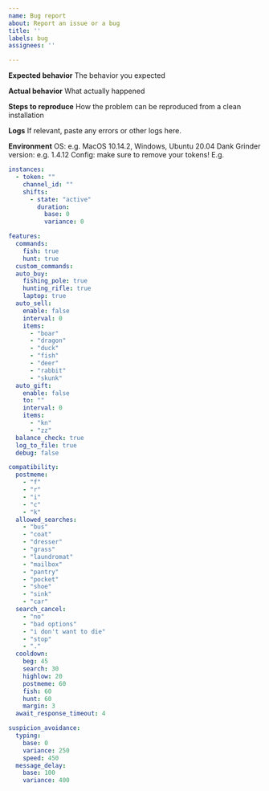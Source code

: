 ```yaml
---
name: Bug report
about: Report an issue or a bug
title: ''
labels: bug
assignees: ''

---
```


**Expected behavior**
The behavior you expected

**Actual behavior**
What actually happened

**Steps to reproduce**
How the problem can be reproduced from a clean installation

**Logs**
If relevant, paste any errors or other logs here.

**Environment**
OS: e.g. MacOS 10.14.2, Windows, Ubuntu 20.04
Dank Grinder version: e.g. 1.4.12
Config: make sure to remove your tokens! E.g.
```yaml
instances:
  - token: ""
    channel_id: ""
    shifts:
      - state: "active"
        duration:
          base: 0
          variance: 0

features:
  commands:
    fish: true
    hunt: true
  custom_commands:
  auto_buy:
    fishing_pole: true
    hunting_rifle: true
    laptop: true
  auto_sell:
    enable: false
    interval: 0
    items:
      - "boar"
      - "dragon"
      - "duck"
      - "fish"
      - "deer"
      - "rabbit"
      - "skunk"
  auto_gift:
    enable: false
    to: ""
    interval: 0
    items:
      - "kn"
      - "zz"
  balance_check: true
  log_to_file: true
  debug: false

compatibility:
  postmeme:
    - "f"
    - "r"
    - "i"
    - "c"
    - "k"
  allowed_searches:
    - "bus"
    - "coat"
    - "dresser"
    - "grass"
    - "laundromat"
    - "mailbox"
    - "pantry"
    - "pocket"
    - "shoe"
    - "sink"
    - "car"
  search_cancel:
    - "no"
    - "bad options"
    - "i don't want to die"
    - "stop"
    - "."
  cooldown:
    beg: 45
    search: 30
    highlow: 20
    postmeme: 60
    fish: 60
    hunt: 60
    margin: 3
  await_response_timeout: 4

suspicion_avoidance:
  typing:
    base: 0
    variance: 250
    speed: 450
  message_delay:
    base: 100
    variance: 400
```
